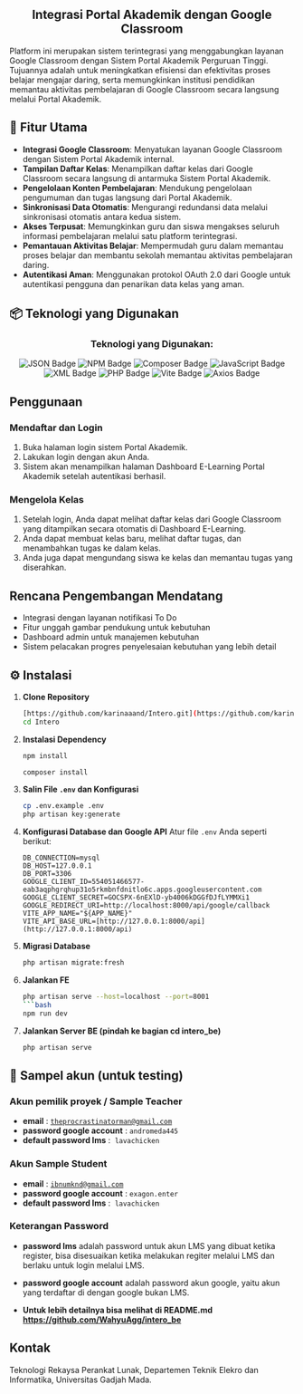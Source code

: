 <h2 align="center">Integrasi Portal Akademik dengan Google Classroom</h2>

Platform ini merupakan sistem terintegrasi yang menggabungkan layanan Google Classroom dengan Sistem Portal Akademik Perguruan Tinggi. Tujuannya adalah untuk meningkatkan efisiensi dan efektivitas proses belajar mengajar daring, serta memungkinkan institusi pendidikan memantau aktivitas pembelajaran di Google Classroom secara langsung melalui Portal Akademik.

## 📌 Fitur Utama

-   **Integrasi Google Classroom**: Menyatukan layanan Google Classroom dengan Sistem Portal Akademik internal.
-   **Tampilan Daftar Kelas**: Menampilkan daftar kelas dari Google Classroom secara langsung di antarmuka Sistem Portal Akademik.
-   **Pengelolaan Konten Pembelajaran**: Mendukung pengelolaan pengumuman dan tugas langsung dari Portal Akademik.
-   **Sinkronisasi Data Otomatis**: Mengurangi redundansi data melalui sinkronisasi otomatis antara kedua sistem.
-   **Akses Terpusat**: Memungkinkan guru dan siswa mengakses seluruh informasi pembelajaran melalui satu platform terintegrasi.
-   **Pemantauan Aktivitas Belajar**: Mempermudah guru dalam memantau proses belajar dan membantu sekolah memantau aktivitas pembelajaran daring.
-   **Autentikasi Aman**: Menggunakan protokol OAuth 2.0 dari Google untuk autentikasi pengguna dan penarikan data kelas yang aman.

## 📦 Teknologi yang Digunakan
<h3 align="center">Teknologi yang Digunakan:</h3>
<p align="center">
  <img src="https://img.shields.io/badge/JSON-000000?style=for-the-badge&logo=json&logoColor=white" alt="JSON Badge">
  <img src="https://img.shields.io/badge/npm-CB3837?style=for-the-badge&logo=npm&logoColor=white" alt="NPM Badge">
  <img src="https://img.shields.io/badge/Composer-885630?style=for-the-badge&logo=composer&logoColor=white" alt="Composer Badge">
  <img src="https://img.shields.io/badge/JavaScript-F7DF1E?style=for-the-badge&logo=javascript&logoColor=black" alt="JavaScript Badge">
  <img src="https://img.shields.io/badge/XML-000000?style=for-the-badge&logo=xml&logoColor=white" alt="XML Badge">
  <img src="https://img.shields.io/badge/PHP-777BB4?style=for-the-badge&logo=php&logoColor=white" alt="PHP Badge">
  <img src="https://img.shields.io/badge/Vite-646CFF?style=for-the-badge&logo=vite&logoColor=white" alt="Vite Badge">
  <img src="https://img.shields.io/badge/Axios-5A29E4?style=for-the-badge&logo=axios&logoColor=white" alt="Axios Badge">
</p>


## Penggunaan

### Mendaftar dan Login
1.  Buka halaman login sistem Portal Akademik.
2.  Lakukan login dengan akun Anda.
3.  Sistem akan menampilkan halaman Dashboard E-Learning Portal Akademik setelah autentikasi berhasil.

### Mengelola Kelas
1.  Setelah login, Anda dapat melihat daftar kelas dari Google Classroom yang ditampilkan secara otomatis di Dashboard E-Learning.
2.  Anda dapat membuat kelas baru, melihat daftar tugas, dan menambahkan tugas ke dalam kelas.
3.  Anda juga dapat mengundang siswa ke kelas dan memantau tugas yang diserahkan.

## Rencana Pengembangan Mendatang

-   Integrasi dengan layanan notifikasi To Do
-   Fitur unggah gambar pendukung untuk kebutuhan
-   Dashboard admin untuk manajemen kebutuhan
-   Sistem pelacakan progres penyelesaian kebutuhan yang lebih detail




## ⚙️ Instalasi

1.  **Clone Repository**

    ```bash
    [https://github.com/karinaaand/Intero.git](https://github.com/karinaaand/Intero.git)
    cd Intero
    ```

2.  **Instalasi Dependency**

    ```bash
    npm install
    ```

    ```bash
    composer install
    ```

3.  **Salin File `.env` dan Konfigurasi**

    ```bash
    cp .env.example .env
    php artisan key:generate
    ```

4.  **Konfigurasi Database dan Google API**
    Atur file `.env` Anda seperti berikut:

    ```env
    DB_CONNECTION=mysql
    DB_HOST=127.0.0.1
    DB_PORT=3306
    GOOGLE_CLIENT_ID=554051466577-eab3aqphgrqhup31o5rkmbnfdnitlo6c.apps.googleusercontent.com
    GOOGLE_CLIENT_SECRET=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
    GOOGLE_REDIRECT_URI=http://localhost:8000/api/google/callback
    VITE_APP_NAME="${APP_NAME}"
    VITE_API_BASE_URL=[http://127.0.0.1:8000/api](http://127.0.0.1:8000/api)
    ```

5.  **Migrasi Database**

    ```bash
    php artisan migrate:fresh
    ```

6.  **Jalankan FE**

    ```bash
    php artisan serve --host=localhost --port=8001
    ```bash
    npm run dev
    ```
7.  **Jalankan Server BE (pindah ke bagian cd intero_be)**

    ```bash
    php artisan serve
    ```

## 🤵 Sampel akun (untuk testing)

### Akun pemilik proyek / Sample Teacher

- **email** : [`theprocrastinatorman@gmail.com`](theprocrastinatorman@gmail.com)
- **password google account** :   `andromeda445`
- **default password lms**   :   `lavachicken`


### Akun Sample Student

- **email** : [`ibnumknd@gmail.com`](ibnumknd@gmail.com)
- **password google account** :   `exagon.enter`
- **default password lms**   :   `lavachicken`

### Keterangan Password

- **password lms** adalah password untuk akun LMS yang dibuat ketika register, bisa disesuaikan ketika melakukan regiter melalui LMS dan berlaku untuk login melalui LMS.

- **password google account** adalah password akun google, yaitu akun yang terdaftar di dengan google bukan LMS.    

- **Untuk lebih detailnya bisa melihat di README.md https://github.com/WahyuAgg/intero_be**

## Kontak

Teknologi Rekaysa Perankat Lunak, Departemen Teknik Elekro dan Informatika, Universitas Gadjah Mada.
